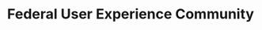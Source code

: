 ---
# This topic lives at
# https://digital.gov/topics/federal-user-experience-community

# Topic Title
title: "Federal User Experience Community"

# description — keep it short and clear
# summary: ""

# Weight
weight: 1

# For more information on managing topics,
# see https://github.com/GSA/digitalgov.gov/wiki/topics
---
